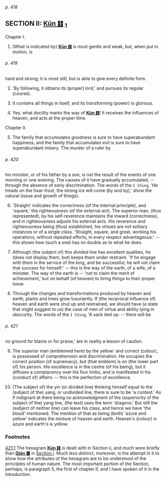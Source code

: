 ###### p. 418

## SECTION II: **[**Kūn ䷁**](./e59da4kun.md)** <a name="fr_285"></a>[<sub>1</sub>](#fn_285)

Chapter I.

1. (What is indicated by) [**Kūn ䷁**](./e59da4kun.md) is most gentle and weak, but, when put in motion, is

###### p. 419

hard and strong; it is most still, but is able to give every definite form.

2. 'By following, it obtains its (proper) lord,' and pursues its regular (course).

3. It contains all things in itself, and its transforming (power) is glorious.

4. Yes, what docility marks the way of [**Kūn ䷁**](./e59da4kun.md)! It receives the influences of heaven, and acts at the proper time.

Chapter II. 

5. The family that accumulates goodness is sure to have superabundant happiness, and the family that accumulates evil is sure to have superabundant misery. The murder of a ruler by

###### p. 420

his minister, or of his father by a son, is not the result of the events of one morning or one evening. The causes of it have gradually accumulated, -- through the absence of early discrimination. The words of the `I Ching`, 'He treads on the hoar-frost; the strong ice will come (by and by),' show the natural (issue and growth of things).

6. 'Straight' indicates the correctness (of the internal principle), and 'square,' the righteousness (of the external act). The superior man, (thus represented), by his self-reverence maintains the inward (correctness), and in righteousness adjusts his external acts. His reverence and righteousness being (thus) established, his virtues are not solitary instances or of a single class. 'Straight, square, and great, working his operations, without repeated efforts, in every respect advantageous:' -- this shows how (such a one) has no doubts as to what he does.

7. Although (the subject of) this divided line has excellent qualities, he (does not display them, but) keeps them under restraint. 'If he engage with them in the service of the king, and be successful, he will not claim that success for himself:' -- this is the way of the earth, of a wife, of a minister. The way of the earth is -- 'not to claim the merit of achievement,' but on behalf (of heaven) to bring things to their proper issue.

8. Through the changes and transformations produced by heaven and earth, plants and trees grow luxuriantly. If (the reciprocal influence of) heaven and earth were shut up and restrained, we should have (a state that might suggest to us) the case of men of virtue and ability lying in obscurity. The words of the `I Ching`, 'A sack tied up: -- there will be

###### p. 421

no ground for blame or for praise,' are in reality a lesson of caution.

9. The superior man (emblemed here) by the yellow' and correct (colour), is possessed of comprehension and discrimination. He occupies the correct position (of supremacy), but (that emblem) is on (the lower part of) his person. His excellence is in the centre (of his being), but it diffuses a complacency over his four limbs, and is manifested in his (conduct of) affairs: -- this is the perfection of excellence.

10. (The subject of) the yin (or divided line) thinking himself equal to the (subject of the) yang, or undivided line, there is sure to be 'a contest.' As if indignant at there being no acknowledgment of the (superiority of the subject of the) yang line, (the text) uses the term 'dragons.' But still the (subject of neither line) can leave his class, and hence we have 'the blood' mentioned. The mention of that as being (both) 'azure and yellow' indicates the mixture of heaven and earth. Heaven's (colour) is azure and earth's is yellow.

### Footnotes

<a name="fn_285"></a>[421:1](#fr_285) The hexagram [**Kūn ䷁**](./e59da4kun.md) is dealt with in Section ii, and much wore briefly than [**Qián ䷀**](./e4b9beqian.md) in [Section I](appendix04s1.md). Much less distinct, moreover, is the attempt in it to show how the attributes of the hexagram are to be understood of the principles of human nature. The most important portion of the Section, perhaps, is paragraph 5, the first of chapter II, and I have spoken of it in the Introduction.
